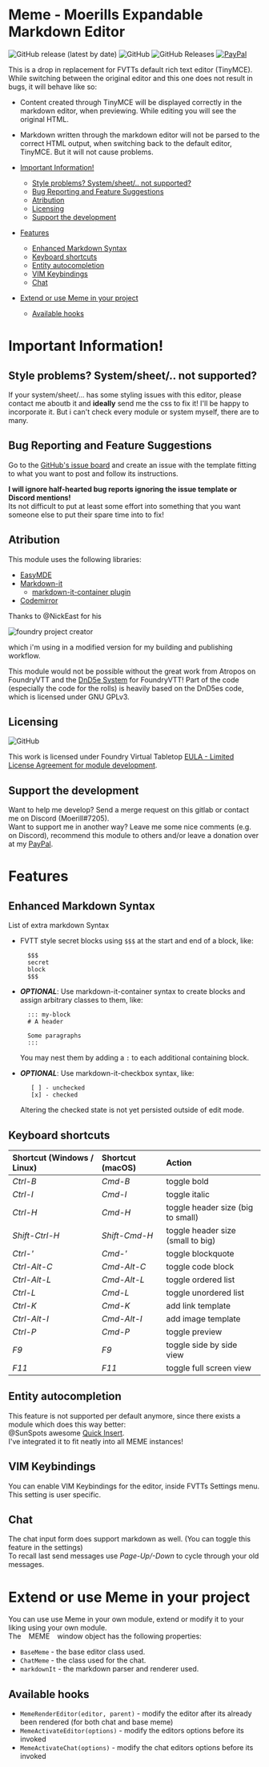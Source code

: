 # Meme - Moerills Expandable Markdown Editor <!-- omit in toc -->

<img alt="GitHub release (latest by date)" src="https://img.shields.io/github/v/release/moerill/fvtt-markdown-editor?style=flat-square"> <img alt="GitHub" src="https://img.shields.io/github/license/moerill/fvtt-markdown-editor?style=flat-square"> <img alt="GitHub Releases" src="https://img.shields.io/github/downloads/moerill/fvtt-markdown-editor/latest/total?style=flat-square">  [![PayPal](https://img.shields.io/badge/Donate-PayPal-blue?style=flat-square)](https://www.paypal.com/cgi-bin/webscr?cmd=_s-xclick&hosted_button_id=FYZ294SP2JBGS&source=url)

This is a drop in replacement for FVTTs default rich text editor (TinyMCE).  
While switching between the original editor and this one does not result in bugs, it will behave like so:
* Content created through TinyMCE will be displayed correctly in the markdown editor, when previewing. While editing you will see the original HTML.
* Markdown written through the markdown editor will not be parsed to the correct HTML output, when switching back to the default editor, TinyMCE. But it will not cause problems.

* [Important Information!](#important-information)
  + [Style problems? System/sheet/.. not supported?](#style-problems-systemsheet-not-supported)
  + [Bug Reporting and Feature Suggestions](#bug-reporting-and-feature-suggestions)
  + [Atribution](#atribution)
  + [Licensing](#licensing)
  + [Support the development](#support-the-development)
* [Features](#features)
  + [Enhanced Markdown Syntax](#enhanced-markdown-syntax)
  + [Keyboard shortcuts](#keyboard-shortcuts)
  + [Entity autocompletion](#entity-autocompletion)
  + [VIM Keybindings](#vim-keybindings)
  + [Chat](#chat)
* [Extend or use Meme in your project](#extend-or-use-meme-in-your-project)
  + [Available hooks](#available-hooks)
# Important Information!

## Style problems? System/sheet/.. not supported?

If your system/sheet/... has some styling issues with this editor, please contact me aboutb it and **ideally** send me the css to fix it! I'll be happy to incorporate it. But i can't check every module or system myself, there are to many.

## Bug Reporting and Feature Suggestions

Go to the [GitHub's issue board](https://github.com/Moerill/fvtt-markdown-editor/issues) and create an issue with the template fitting to what you want to post and follow its instructions.

**I will ignore half-hearted bug reports ignoring the issue template or Discord mentions!**  
Its not difficult to put at least some effort into something that you want someone else to put their spare time into to fix!  

## Atribution

This module uses the following libraries:
* [EasyMDE](https://github.com/Ionaru/easy-markdown-editor)
* [Markdown-it](https://github.com/markdown-it/markdown-it)  
  + [markdown-it-container plugin](https://github.com/markdown-it/markdown-it-container)
* [Codemirror](https://codemirror.net/)
  
Thanks to @NickEast for his 

![foundry project creator](https://gitlab.com/foundry-projects/foundry-pc/create-foundry-project)

 which i'm using in a modified version for my building and publishing workflow.

This module would not be possible without the great work from Atropos on FoundryVTT and the [DnD5e System](https://gitlab.com/foundrynet/dnd5e) for FoundryVTT! Part of the code (especially the code for the rolls) is heavily based on the DnD5es code, which is licensed under GNU GPLv3.

## Licensing

<img alt="GitHub" src="https://img.shields.io/github/license/moerill/fvtt-markdown-editor?style=flat">

This work is licensed under Foundry Virtual Tabletop [EULA - Limited License Agreement for module development](https://foundryvtt.com/article/license/).

## Support the development

Want to help me develop? Send a merge request on this gitlab or contact me on Discord (Moerill#7205).  
Want to support me in another way? 
Leave me some nice comments (e.g. on Discord), recommend this module to others and/or leave a donation over at my [PayPal](https://www.paypal.com/cgi-bin/webscr?cmd=_s-xclick&hosted_button_id=FYZ294SP2JBGS&source=url).

# Features

## Enhanced Markdown Syntax

List of extra markdown Syntax
* FVTT style secret blocks using ``$$$`` at the start and end of a block, like:
  ```
	$$$
	secret 
	block
	$$$
  ```

* ***OPTIONAL***: Use markdown-it-container syntax to create blocks and assign arbitrary classes to them, like:
  ```
    ::: my-block
	# A header

	Some paragraphs
	:::
  ```

  You may nest them by adding a `:` to each additional containing block.

* ***OPTIONAL***: Use markdown-it-checkbox syntax, like:
  ```
     [ ] - unchecked
	 [x] - checked
  ```
  Altering the checked state is not yet persisted outside of edit mode.
  
## Keyboard shortcuts

Shortcut (Windows / Linux) | Shortcut (macOS) | Action
:--- | :--- | :---
*Ctrl-B* | *Cmd-B* | toggle bold
*Ctrl-I* | *Cmd-I* | toggle italic
*Ctrl-H* | *Cmd-H* | toggle header size (big to small)
*Shift-Ctrl-H* | *Shift-Cmd-H* | toggle header size (small to big)
*Ctrl-'* | *Cmd-'* | toggle blockquote
*Ctrl-Alt-C* | *Cmd-Alt-C* | toggle code block
*Ctrl-Alt-L* | *Cmd-Alt-L* | toggle ordered list
*Ctrl-L* | *Cmd-L* | toggle unordered list
*Ctrl-K* | *Cmd-K* | add link template
*Ctrl-Alt-I* | *Cmd-Alt-I* | add image template
*Ctrl-P* | *Cmd-P* | toggle preview
*F9* | *F9* | toggle side by side view
*F11* | *F11* | toggle full screen view

## Entity autocompletion

This feature is not supported per default anymore, since there exists a module which does this way better:  
@SunSpots awesome [Quick Insert](https://gitlab.com/fvtt-modules-lab/quick-insert/).  
I've integrated it to fit neatly into all MEME instances!

## VIM Keybindings

You can enable VIM Keybindings for the editor, inside FVTTs Settings menu. This setting is user specific.

## Chat

The chat input form does support markdown as well. (You can toggle this feature in the settings)  
To recall last send messages use *Page-Up/-Down* to cycle through your old messages.

## 

# Extend or use Meme in your project

You can use use Meme in your own module, extend or modify it to your liking using your own module.  
The ` ` MEME ` ` window object has the following properties:

* ``BaseMeme`` - the base editor class used.
* ``ChatMeme`` - the class used for the chat.
* ``markdownIt`` - the markdown parser and renderer used.

## Available hooks

* ``MemeRenderEditor(editor, parent)`` - modify the editor after its already been rendered (for both chat and base meme)
* ``MemeActivateEditor(options)`` - modify the editors options before its invoked
* ``MemeActivateChat(options)`` - modify the chat editors options before its invoked

